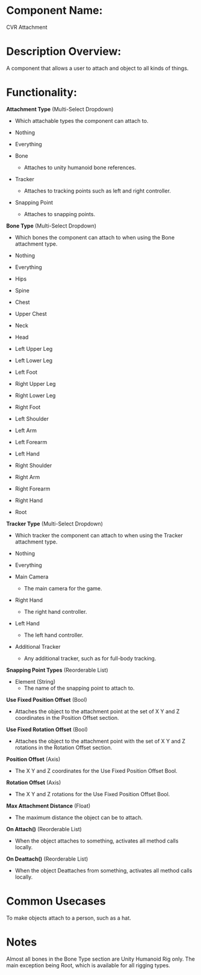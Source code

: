
# Component Name:

CVR Attachment

# Description Overview:

A component that allows a user to attach and object to all kinds of things.

# Functionality:

**Attachment Type** (Multi-Select Dropdown)

- Which attachable types the component can attach to.

- Nothing
- Everything
- Bone
	- Attaches to unity humanoid bone references.
- Tracker
	- Attaches to tracking points such as left and right controller.
- Snapping Point
	- Attaches to snapping points.

**Bone Type** (Multi-Select Dropdown)

- Which bones the component can attach to when using the Bone attachment type.

- Nothing
- Everything
- Hips
- Spine
- Chest
- Upper Chest
- Neck
- Head
- Left Upper Leg
- Left Lower Leg
- Left Foot
- Right Upper Leg
- Right Lower Leg
- Right Foot
- Left Shoulder
- Left Arm
- Left Forearm
- Left Hand
- Right Shoulder
- Right Arm
- Right Forearm
- Right Hand
- Root

**Tracker Type** (Multi-Select Dropdown)

- Which tracker the component can attach to when using the Tracker attachment type.

- Nothing
- Everything
- Main Camera
	- The main camera for the game.
- Right Hand
	- The right hand controller.
- Left Hand
	- The left hand controller.
- Additional Tracker
	- Any additional tracker, such as for full-body tracking.

**Snapping Point Types** (Reorderable List)

- Element (String)
	- The name of the snapping point to attach to.

**Use Fixed Position Offset** (Bool)

- Attaches the object to the attachment point at the set of X Y and Z coordinates in the Position Offset section.

**Use Fixed Rotation Offset** (Bool)

- Attaches the object to the attachment point with the set of X Y and Z rotations in the Rotation Offset section.

**Position Offset** (Axis)

- The X Y and Z coordinates for the Use Fixed Position Offset Bool.

**Rotation Offset** (Axis)

- The X Y and Z rotations for the Use Fixed Position Offset Bool.

**Max Attachment Distance** (Float)

- The maximum distance the object can be to attach.

**On Attach()** (Reorderable List)

- When the object attaches to something, activates all method calls locally.

**On Deattach()** (Reorderable List)

- When the object Deattaches from something, activates all method calls locally.

# Common Usecases

To make objects attach to a person, such as a hat.

# Notes

Almost all bones in the Bone Type section are Unity Humanoid Rig only. The main exception being Root, which is available for all rigging types.